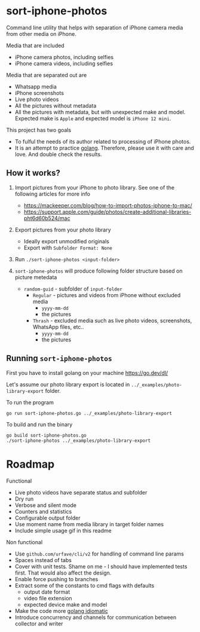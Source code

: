 # sort-iphone-photos
Command line utility that helps with separation of iPhone camera media from other media on iPhone. 

Media that are included
* iPhone camera photos, including selfies
* iPhone camera videos, including selfies

Media that are separated out are
* Whatsapp media
* iPhone screenshots
* Live photo videos
* All the pictures without metadata
* All the pictures with metadata, but with unexpected make and model. Expected make is `Apple` and expected 
model is `iPhone 12 mini`.

This project has two goals
* To fulful the needs of its author related to processing of iPhone photos.
* It is an attempt to practice [golang](https://go.dev/). Therefore, please use it with care and love. And 
double check the results.

## How it works?
1. Import pictures from your iPhone to photo library. See one of the following articles for more info
    * https://mackeeper.com/blog/how-to-import-photos-iphone-to-mac/
    * https://support.apple.com/guide/photos/create-additional-libraries-pht6d60b524/mac

2. Export pictures from your photo library
    * Ideally export unmodified originals
    * Export with `Subfolder Format: None`

3. Run `./sort-iphone-photos <input-folder>`

4. `sort-iphone-photos` will produce following folder structure based on picture metedata
    * `random-guid` - subfolder of `input-folder`
        * `Regular` - pictures and videos from iPhone without excluded media
            * `yyyy-mm-dd`
            * the pictures
        * `Thrash` - excluded media such as live photo videos, screenshots, WhatsApp files, etc..
            * `yyyy-mm-dd`
            * the pictures

## Running `sort-iphone-photos`
First you have to install golang on your machine https://go.dev/dl/

Let's assume our photo library export is located in `../_examples/photo-library-export` folder.

To run the program
```
go run sort-iphone-photos.go ../_examples/photo-library-export
```

To build and run the binary
```
go build sort-iphone-photos.go
./sort-iphone-photos ../_examples/photo-library-export
```

# Roadmap
Functional
* Live photo videos have separate status and subfolder
* Dry run
* Verbose and silent mode
* Counters and statistics
* Configurable output folder
* Use moment name from media library in target folder names
* Include simple usage gif in this readme

Non functional
* Use `github.com/urfave/cli/v2` for handling of command line params
* Spaces instead of tabs
* Cover with unit tests. Shame on me - I should have implemented tests first. That would also affect the design.
* Enable force pushing to branches
* Extract some of the constants to cmd flags with defaults
    * output date format
    * video file extension
    * expected device make and model
* Make the code more [golang idiomatic](https://go.dev/doc/effective_go)
* Introduce concurrency and channels for communication between collector and writer